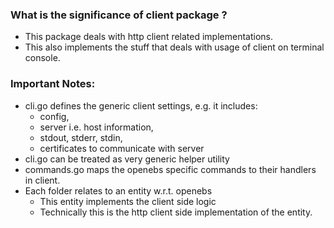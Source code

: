 ### What is the significance of client package ?

- This package deals with http client related implementations.
- This also implements the stuff that deals with usage of client on terminal console.

### Important Notes:

- cli.go defines the generic client settings, e.g. it includes:
  - config,
  - server i.e. host information,
  - stdout, stderr, stdin,
  - certificates to communicate with server
- cli.go can be treated as very generic helper utility
- commands.go maps the openebs specific commands to their handlers in client.
- Each folder relates to an entity w.r.t. openebs
  - This entity implements the client side logic
  - Technically this is the http client side implementation of the entity.
